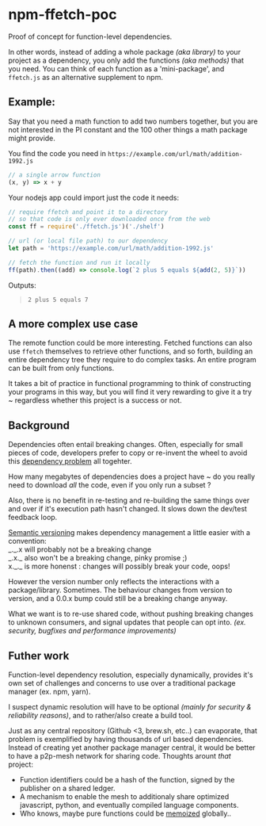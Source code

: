 # npm-ffetch-poc

Proof of concept for function-level dependencies.

In other words, instead of adding a whole package _(aka library)_ to your project as a dependency, you only add the functions _(aka methods)_ that you need. You can think of each function as a 'mini-package', and `ffetch.js` as an alternative supplement to npm.

## Example:

Say that you need a math function to add two numbers together, but you are not interested in the PI constant and the 100 other things a math package might provide.

You find the code you need in `https://example.com/url/math/addition-1992.js`

```javascript
// a single arrow function
(x, y) => x + y
```

Your nodejs app could import just the code it needs:

```javascript
// require ffetch and point it to a directory
// so that code is only ever downloaded once from the web
const ff = require('./ffetch.js')('./shelf') 

// url (or local file path) to our dependency
let path = 'https://example.com/url/math/addition-1992.js'

// fetch the function and run it locally
ff(path).then((add) => console.log(`2 plus 5 equals ${add(2, 5)}`))
```

Outputs: 
> `2 plus 5 equals 7`

## A more complex use case

The remote function could be more interesting. Fetched functions can also use `ffetch` themselves to retrieve other functions, and so forth, building an entire dependency tree they require to do complex tasks. An entire program can be built from only functions.

It takes a bit of practice in functional programming to think of constructing your programs in this way, but you will find it very rewarding to give it a try ~ regardless whether this project is a success or not.

## Background

Dependencies often entail breaking changes. Often, especially for small pieces of code, developers prefer to copy or re-invent the wheel to avoid this [dependency problem](https://www.youtube.com/watch?v=oyLBGkS5ICk) all togehter.

How many megabytes of dependencies does a project have ~ do you really need to download *all* the code, even if you only run a subset ?

Also, there is no benefit in re-testing and re-building the same things over and over if it's execution path hasn't changed. It slows down the dev/test feedback loop.

[Semantic versioning](https://semver.org/spec/v1.0.0-beta.html) makes dependency management a little easier with a convention:
<br/> \_.\_.x will probably not be a breaking change
<br/> \_.x.\_ also won't be a breaking change, pinky promise ;)
<br/> x.\_.\_ is more honenst : changes will possibly break your code, oops!

However the version number only reflects the interactions with a package/library. Sometimes. The behaviour changes from version to version, and a 0.0.x bump could still be a breaking change anyway.

What we want is to re-use shared code, without pushing breaking changes to unknown consumers, and signal updates that people can opt into. *(ex. security, bugfixes and performance improvements)*

## Futher work

Function-level dependency resolution, especially dynamically, provides it's own set of challenges and concerns to use over a traditional package manager (ex. npm, yarn).

I suspect dynamic resolution will have to be optional *(mainly for security & reliability reasons)*, and to rather/also create a build tool.

Just as any central repository (Github <3, brew.sh, etc..) can evaporate, that problem is exemplified by having thousands of url based dependencies. Instead of creating yet another package manager central, it would be better to have a p2p-mesh network for sharing code. Thoughts arount *that* project:
- Function identifiers could be a hash of the function, signed by the publisher on a shared ledger.
- A mechanism to enable the mesh to additionaly share optimized javascript, python, and eventually compiled language components.
- Who knows, maybe pure functions could be [memoized](https://en.wikipedia.org/wiki/Memoization) globally..

<!--
## Detail

### ffetch

Takes single function, that returns source code for a given path or url, and returns a Promise(function)

### ffetch(argument) ~ Directory name, or cache-barrel function

If the first argument isn't a directory name, it expects a dependency-resolver-function:

A function that searches an in-memory cache for a function, otherwise it checks the disk _(eg `./shelf`)_ to find the code, and otherwise fetches the data from the web. The disk and memory caches are subsequently updated to cache values as they are retrieved from lower levels.

Each function saved on disk is saved in it's own file, similar to the remote dependency drawn from the web. If multiple remote functions were saved in the same file(s) instead, they would cause many changes in those files over the life of a project (git history), and make remote dependency resolution for those functions substantially more difficult to track and manage effectively.
--> 
